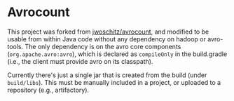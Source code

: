 Avrocount
========================
This project was forked from [jwoschitz/avrocount](https://github.com/jwoschitz/avrocount), and modified
to be usable from within Java code without any dependency on hadoop or avro-tools.  The only dependency is on the 
avro core components (`org.apache.avro:avro`), which is declared as `compileOnly` in the build.gradle (i.e., the
client must provide avro on its classpath).

Currently there's just a single jar that is created from the build (under `build/libs`).  This must be manually
included in a project, or uploaded to a repository (e.g., artifactory).
